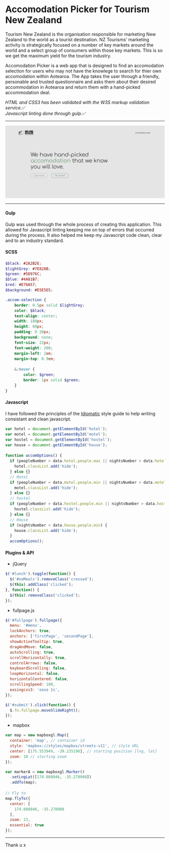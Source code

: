 # Accomodation Picker for Tourism New Zealand
Tourism New Zealand is the organisation responsible for marketing New Zealand to the world as a tourist destination. NZ Tourisms’ marketing activity is strategically focused on a number of key markets around the world and a select group of consumers within those key markets. This is so we get the maximum yield for the tourism industry.

Accomodation Picker is a web app that is designed to find an accomodation selection for users who may not have the knowlege to search for thier own accomodation within Aotearoa. The App takes the user through a friendly, personable and trusted questionnaire and asks them about their desired accommodation in Aotearoa and return them with a hand-picked accommodation deal.

*HTML and CSS3 has been validated with the W3S markup validation service.*:white_check_mark: <br>
*Javascript linting done through gulp.*:white_check_mark:

<hr>

![Home page](img/ap-homepage.png)

<hr>

#### Gulp
Gulp was used through the whole process of creating this application. This allowed for Javascript linting keeping me on top of errors that occurred during the process. It also helped me keep my Javascript code clean, clear and to an industry standard.

#### SCSS
``` scss
$black: #2A2B2E;
$lightGrey: #7E828B;
$green: #5D976C;
$blue: #4A81B7;
$red: #E76A57;
$background: #E5E5E5;
```
``` scss
.accom-selection {
	border: 0.5px solid $lightGrey;
	color: $black;
	text-align: center;
	width: 180px;
	height: 60px;
	padding: 0 20px;
	background: none;
	font-size: 22px;
	font-weight: 200;
	margin-left: 2em;
	margin-top: 0.9em;

	&:hover {
		color: $green;
		border: 1px solid $green;
	}
}
```

#### Javascript
I have followed the principles of the [Idiomatic](https://github.com/rwaldron/idiomatic.js/) style guide to help writing consistant and clean javascript.


``` Javascript
var hotel = document.getElementById('hotel');
var motel = document.getElementById('motel');
var hostel = document.getElementById('hostel');
var house = document.getElementById('house');

function accomOptions() {
  if (peopleNumber > data.hotel.people.max || nightsNumber > data.hotel.nights.max) {
    hotel.classList.add('hide');
  } else {}
  // Motel
  if (peopleNumber < data.motel.people.min || nightsNumber > data.motel.nights.max) {
    motel.classList.add('hide');
  } else {}
  // hostel
  if (peopleNumber > data.hostel.people.min || nightsNumber > data.hostel.nights.max) {
    hostel.classList.add('hide');
  } else {}
  // House
  if (nightsNumber < data.house.people.min) {
    house.classList.add('hide');
  }
  accomOptions();
```

#### Plugins & API
* jQuery
``` javascript
$('#lunch').toggle(function() {
  $('#noMeals').removeClass('crossed');
  $(this).addClass('clicked');
}, function() {
  $(this).removeClass('clicked');
});
```

* fullpage.js
``` javascript
$('#fullpage').fullpage({
  menu: '#menu',
  lockAnchors: true,
  anchors: ['firstPage', 'secondPage'],
  showActiveTooltip: true,
  dragAndMove: false,
  autoScrolling: true,
  scrollHorizontally: true,
  controlArrows: false,
  keyboardScrolling: false,
  loopHorizontal: false,
  horizontalCentered: false,
  scrollingSpeed: 100,
  easingcss3: 'ease 1s',
});
```
``` Javascript
$('#submit').click(function() {
  $.fn.fullpage.moveSlideRight();
});
```

* mapbox
``` javascript
var map = new mapboxgl.Map({
  container: 'map', // container id
  style: 'mapbox://styles/mapbox/streets-v11', // style URL
  center: [175.553949, -39.235196], // starting position [lng, lat]
  zoom: 10 // starting zoom
});
```
``` Javascript
var markerA = new mapboxgl.Marker()
  .setLngLat([174.088046, -35.278908])
  .addTo(map);

// Fly to
map.flyTo({
  center: [
    174.088046, -35.278908
  ],
  zoom: 13,
  essential: true
});
```

<hr>

Thank u x
